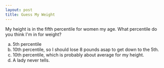 ```yaml
---
layout: post
title: Guess My Weight
---
```


My height is in the fifth percentile for women my age.  What percentile do you think I'm in for weight?  

<ol type="a">
  <li>5th percentile</li>
  <li>10th percentile, so I should lose 8 pounds asap to get down to the 5th.</li>
  <li>10th percentile, which is probably about average for my height.</li>
  <li>A lady never tells.</li>
</ol>



